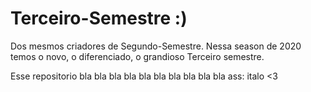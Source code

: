# Terceiro-Semestre :)
Dos mesmos criadores de Segundo-Semestre.
Nessa season de 2020 temos o novo, o diferenciado, o grandioso
Terceiro semestre.

Esse repositorio bla bla bla bla bla bla bla
bla bla 
bla 
ass: italo <3
